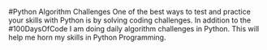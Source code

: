#Python Algorithm Challenges
One of the best ways to test and practice your skills with Python is by solving coding challenges. In addition to the #100DaysOfCode I am doing daily algorithm challenges in Python. This will help me horn my skills in Python Programming.
